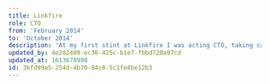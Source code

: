 ```yaml
---
title: Linkfire
role: CTO
from: 'February 2014'
to: 'October 2014'
description: 'At my first stint at Linkfire I was acting CTO, taking care of the entire tech side. This included describing, planning, developing and testing of new features, as well as maintenance and optimisation of the servers. The first edition of the platform was built on Zend Framework 2, but later transformed into an API with an Angular SPA built on top.'
updated_by: 4e282409-ec36-425c-b1e7-fbbd720a97cd
updated_at: 1613678998
id: 3bfd99a5-254d-4b70-84c8-5c1fe8be12b3
---
```

